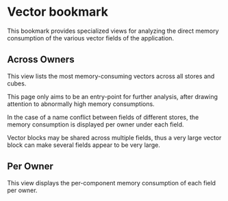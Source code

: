 # Vector bookmark

This bookmark provides specialized views for analyzing the direct memory
consumption of the various vector fields of the application.

## Across Owners

This view lists the most memory-consuming vectors across all stores and cubes.

This page only aims to be an entry-point for further analysis, after drawing
attention to abnormally high memory consumptions.

In the case of a name conflict between fields of different stores, the memory
consumption is displayed per owner under each field.

Vector blocks may be shared across multiple fields, thus a very large vector
block can make several fields appear to be very large.

## Per Owner

This view displays the per-component memory consumption of each field per owner.
